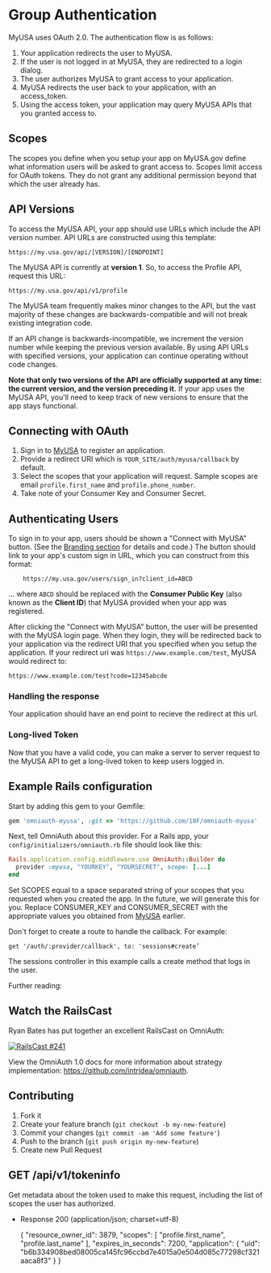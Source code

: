 
# Group Authentication

MyUSA uses OAuth 2.0. The authentication flow is as follows:

1. Your application redirects the user to MyUSA.
1. If the user is not logged in at MyUSA, they are redirected to a login dialog.
1. The user authorizes MyUSA to grant access to your application.
1. MyUSA redirects the user back to your application, with an access_token.
1. Using the access token, your application may query MyUSA APIs that you granted access to.

## Scopes

The scopes you define when you setup your app on MyUSA.gov define what information users will be asked to grant access to. Scopes limit access for OAuth tokens. They do not grant any additional permission beyond that which the user already has.

## API Versions

To access the MyUSA API, your app should use URLs which include the API version number.
API URLs are constructed using this template:
```
https://my.usa.gov/api/[VERSION]/[ENDPOINT]
```

The MyUSA API is currently at **version 1**. So, to access the Profile API, request this URL:
```
https://my.usa.gov/api/v1/profile
```

The MyUSA team frequently makes minor changes to the API, but the vast majority of these changes are backwards-compatible and will not break existing integration code.

If an API change is backwards-incompatible, we increment the version number while keeping the previous version available.
By using API URLs with specified versions, your application can continue operating without code changes.

**Note that only two versions of the API are officially supported at any time: the current version, and the version preceding it.**
If your app uses the MyUSA API, you'll need to keep track of new versions to ensure that the app stays functional.

## Connecting with OAuth

1. Sign in to [MyUSA](/) to register an application.
1. Provide a redirect URI which is `YOUR_SITE/auth/myusa/callback` by default.
1. Select the scopes that your application will request. Sample scopes are email `profile.first_name` and `profile.phone_number`.
1. Take note of your Consumer Key and Consumer Secret.

## Authenticating Users

To sign in to your app, users should be shown a "Connect with MyUSA" button. (See the [Branding section](#branding) for details and code.) The button should link to your app's custom sign in URL, which you can construct from this format:
```
    https://my.usa.gov/users/sign_in?client_id=ABCD
```

... where `ABCD` should be replaced with the **Consumer Public Key** (also known as the **Client ID**) that MyUSA provided when your app was registered.

After clicking the "Connect with MyUSA" button, the user will be presented with the MyUSA login page. When they login, they will be redirected back to your application via the redirect URI that you specified when you setup the application. If your redirect uri was `https://www.example.com/test`, MyUSA would redirect to:

```
https://www.example.com/test?code=12345abcde
```

### Handling the response

Your application should have an end point to recieve the redirect at this url.

### Long-lived Token

Now that you have a valid code, you can make a server to server request to the MyUSA API to get a long-lived token to keep users logged in.


## Example Rails configuration

Start by adding this gem to your Gemfile:

```ruby
gem 'omniauth-myusa', :git => 'https://github.com/18F/omniauth-myusa'
```

Next, tell OmniAuth about this provider. For a Rails app, your `config/initializers/omniauth.rb` file should look like this:

```ruby
Rails.application.config.middleware.use OmniAuth::Builder do
  provider :myusa, "YOURKEY", "YOURSECRET", scope: [...]
end
```

Set SCOPES equal to a space separated string of your scopes that you requested when you created the app. In the future, we will generate this for you.
Replace CONSUMER_KEY and CONSUMER_SECRET with the appropriate values you obtained from [MyUSA](/authorizations) earlier.

Don't forget to create a route to handle the callback. For example:

```
get '/auth/:provider/callback', to: 'sessions#create’
```

The sessions controller in this example calls a create method that logs in the user.


Further reading:

## Watch the RailsCast

Ryan Bates has put together an excellent RailsCast on OmniAuth:

[![RailsCast #241](http://railscasts.com/static/episodes/stills/241-simple-omniauth-revised.png "RailsCast #241 - Simple OmniAuth (revised)")](http://railscasts.com/episodes/241-simple-omniauth-revised)

View the OmniAuth 1.0 docs for more information about strategy implementation: https://github.com/intridea/omniauth.

## Contributing

1. Fork it
2. Create your feature branch (`git checkout -b my-new-feature`)
3. Commit your changes (`git commit -am 'Add some feature'`)
4. Push to the branch (`git push origin my-new-feature`)
5. Create new Pull Request

## GET /api/v1/tokeninfo

Get metadata about the token used to make this request, including
the list of scopes the user has authorized.

+ Response 200 (application/json; charset=utf-8)

  {
    "resource_owner_id": 3879,
    "scopes": [
      "profile.first_name",
      "profile.last_name"
    ],
    "expires_in_seconds": 7200,
    "application": {
      "uid": "b6b334908bed08005ca145fc96ccbd7e4015a0e504d085c77298cf321aaca8f3"
    }
  }
